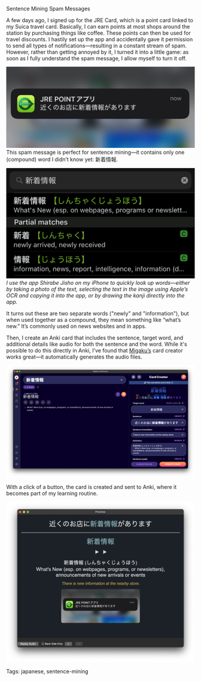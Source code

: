 Sentence Mining Spam Messages

A few days ago, I signed up for the JRE Card, which is a point card linked to my Suica travel card. Basically, I can earn points at most shops around the station by purchasing things like coffee. These points can then be used for travel discounts. I hastily set up the app and accidentally gave it permission to send all types of notifications—resulting in a constant stream of spam. However, rather than getting annoyed by it, I turned it into a little game: as soon as I fully understand the spam message, I allow myself to turn it off.

![JRE_Spam](./img/2025_07_10_jre.jpg)
This spam message is perfect for sentence mining—it contains only one (compound) word I didn’t know yet: 新着情報.

![JRE_Spam](./img/2025_07_10_lookup.jpg)*I use the app Shirabe Jisho on my iPhone to quickly look up words—either by taking a photo of the text, selecting the text in the image using Apple’s OCR and copying it into the app, or by drawing the kanji directly into the app.*

It turns out these are two separate words ("newly" and "information"), but when used together as a compound, they mean something like “what’s new.” It’s commonly used on news websites and in apps.

Then, I create an Anki card that includes the sentence, target word, and additional details like audio for both the sentence and the word. While it's possible to do this directly in Anki, I’ve found that [Migaku’s](https://migaku.com/) card creator works great—it automatically generates the audio files.

![img_migaku](./img/2025_07_10_migaku.png)

With a click of a button, the card is created and sent to Anki, where it becomes part of my learning routine.

![img_migaku](./img/2025_07_10_ankicard.png)

Tags: japanese, sentence-mining
